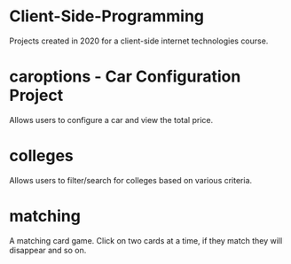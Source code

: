 # Client-Side-Programming

Projects created in 2020 for a client-side internet technologies course. 

# caroptions - Car Configuration Project
Allows users to configure a car and view the total price.

# colleges 
Allows users to filter/search for colleges based on various criteria.

# matching 
A matching card game. Click on two cards at a time, if they match they will disappear and so on.




